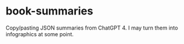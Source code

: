 # book-summaries
Copy/pasting JSON summaries from ChatGPT 4. I may turn them into infographics at some point.
